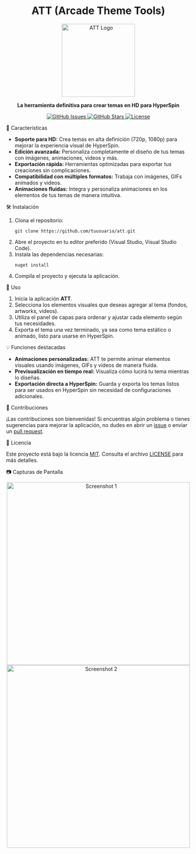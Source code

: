<h1 align="center">ATT (Arcade Theme Tools)</h1>
<p align="center"> <img src="https://yourimageurl.com/logo.png" alt="ATT Logo" width="200"/> </p> <p align="center"> <b>La herramienta definitiva para crear temas en HD para HyperSpin</b> </p> <p align="center"> <a href="https://github.com/tuusuario/att/issues"> <img src="https://img.shields.io/github/issues/tuusuario/att" alt="GitHub Issues"/> </a> <a href="https://github.com/tuusuario/att/stargazers"> <img src="https://img.shields.io/github/stars/tuusuario/att" alt="GitHub Stars"/> </a> <a href="https://github.com/tuusuario/att/blob/main/LICENSE"> <img src="https://img.shields.io/github/license/tuusuario/att" alt="License"/> </a> </p>
🚀 Características
<ul> <li><b>Soporte para HD:</b> Crea temas en alta definición (720p, 1080p) para mejorar la experiencia visual de HyperSpin.</li> <li><b>Edición avanzada:</b> Personaliza completamente el diseño de tus temas con imágenes, animaciones, videos y más.</li> <li><b>Exportación rápida:</b> Herramientas optimizadas para exportar tus creaciones sin complicaciones.</li> <li><b>Compatibilidad con múltiples formatos:</b> Trabaja con imágenes, GIFs animados y videos.</li> <li><b>Animaciones fluidas:</b> Integra y personaliza animaciones en los elementos de tus temas de manera intuitiva.</li> </ul>
🛠️ Instalación
<ol> <li>Clona el repositorio: <pre><code>git clone https://github.com/tuusuario/att.git</code></pre> </li> <li>Abre el proyecto en tu editor preferido (Visual Studio, Visual Studio Code).</li> <li>Instala las dependencias necesarias: <pre><code>nuget install</code></pre> </li> <li>Compila el proyecto y ejecuta la aplicación.</li> </ol>
📖 Uso
<ol> <li>Inicia la aplicación <b>ATT</b>.</li> <li>Selecciona los elementos visuales que deseas agregar al tema (fondos, artworks, videos).</li> <li>Utiliza el panel de capas para ordenar y ajustar cada elemento según tus necesidades.</li> <li>Exporta el tema una vez terminado, ya sea como tema estático o animado, listo para usarse en HyperSpin.</li> </ol>
💡 Funciones destacadas
<ul> <li><b>Animaciones personalizadas:</b> ATT te permite animar elementos visuales usando imágenes, GIFs y videos de manera fluida.</li> <li><b>Previsualización en tiempo real:</b> Visualiza cómo lucirá tu tema mientras lo diseñas.</li> <li><b>Exportación directa a HyperSpin:</b> Guarda y exporta los temas listos para ser usados en HyperSpin sin necesidad de configuraciones adicionales.</li> </ul>
🤝 Contribuciones
<p>¡Las contribuciones son bienvenidas! Si encuentras algún problema o tienes sugerencias para mejorar la aplicación, no dudes en abrir un <a href="https://github.com/tuusuario/att/issues">issue</a> o enviar un <a href="https://github.com/tuusuario/att/pulls">pull request</a>.</p>
📝 Licencia
<p>Este proyecto está bajo la licencia <a href="https://github.com/tuusuario/att/blob/main/LICENSE">MIT</a>. Consulta el archivo <a href="https://github.com/tuusuario/att/blob/main/LICENSE">LICENSE</a> para más detalles.</p>
📷 Capturas de Pantalla
<p align="center"> <img src="https://yourimageurl.com/screenshot1.png" alt="Screenshot 1" width="500"/> <img src="https://yourimageurl.com/screenshot2.png" alt="Screenshot 2" width="500"/> </p>
